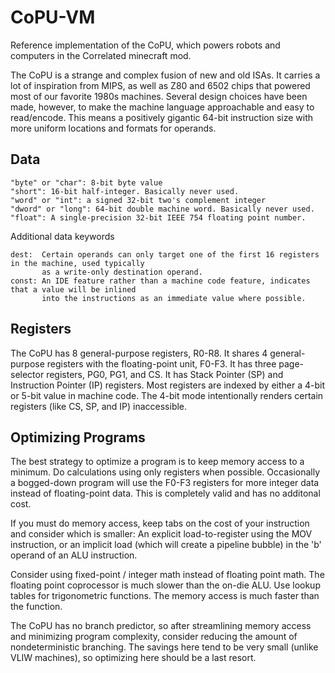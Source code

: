 # CoPU-VM
Reference implementation of the CoPU, which powers robots and computers in the Correlated minecraft mod.


The CoPU is a strange and complex fusion of new and old ISAs. It carries a lot of inspiration from MIPS,
as well as Z80 and 6502 chips that powered most of our favorite 1980s machines. Several design choices
have been made, however, to make the machine language approachable and easy to read/encode. This means a
positively gigantic 64-bit instruction size with more uniform locations and formats for operands.


## Data
    "byte" or "char": 8-bit byte value
    "short": 16-bit half-integer. Basically never used.
    "word" or "int": a signed 32-bit two's complement integer
    "dword" or "long": 64-bit double machine word. Basically never used.
    "float": A single-precision 32-bit IEEE 754 floating point number.
    
Additional data keywords

    dest:  Certain operands can only target one of the first 16 registers in the machine, used typically
           as a write-only destination operand.
    const: An IDE feature rather than a machine code feature, indicates that a value will be inlined
           into the instructions as an immediate value where possible.

## Registers

The CoPU has 8 general-purpose registers, R0-R8. It shares 4 general-purpose registers with the
floating-point unit, F0-F3. It has three page-selector registers, PG0, PG1, and CS. It has Stack
Pointer (SP) and Instruction Pointer (IP) registers. Most registers are indexed by either a 4-bit or
5-bit value in machine code. The 4-bit mode intentionally renders certain registers (like CS, SP, and
IP) inaccessible.

## Optimizing Programs

The best strategy to optimize a program is to keep memory access to a minimum. Do calculations using
only registers when possible. Occasionally a bogged-down program will use the F0-F3 registers for
more integer data instead of floating-point data. This is completely valid and has no additonal cost.


If you must do memory access, keep tabs on the cost of your instruction and consider which is smaller:
An explicit load-to-register using the MOV instruction, or an implicit load (which will create a
pipeline bubble) in the 'b' operand of an ALU instruction.


Consider using fixed-point / integer math instead of floating point math. The floating point
coprocessor is much slower than the on-die ALU. Use lookup tables for trigonometric functions. The
memory access is much faster than the function.


The CoPU has no branch predictor, so after streamlining memory access and minimizing program complexity,
consider reducing the amount of nondeterministic branching. The savings here tend to be very small
(unlike VLIW machines), so optimizing here should be a last resort.

